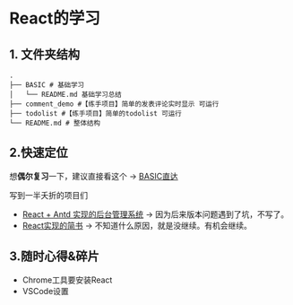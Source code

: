 # React的学习

## 1. 文件夹结构

```
.
├── BASIC # 基础学习 
│   └── README.md 基础学习总结
├── comment_demo #【练手项目】简单的发表评论实时显示 可运行
├── todolist #【练手项目】简单的todolist 可运行
└── README.md # 整体结构
```

## 2.快速定位

想**偶尔复习**一下，建议直接看这个 → [BASIC直达](https://github.com/chihokyo/learn-frontend/tree/master/react/basic)

写到一半夭折的项目们

- [React + Antd 实现的后台管理系统](https://github.com/chihokyo/react-admin) → 因为后来版本问题遇到了坑，不写了。
- [React实现的简书](https://github.com/chihokyo/react-myjian) → 不知道什么原因，就是没继续。有机会继续。

## 3.随时心得&碎片

- Chrome工具要安装React
- VSCode设置

